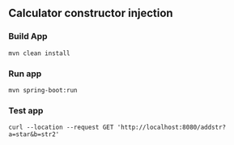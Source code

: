 ## Calculator constructor injection

### Build App
    mvn clean install

### Run app
    mvn spring-boot:run

### Test app
    curl --location --request GET 'http://localhost:8080/addstr?a=star&b=str2'